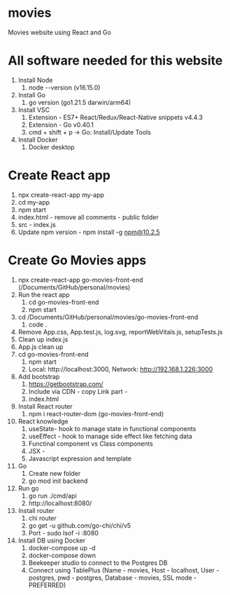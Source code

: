# movies
Movies website using React and Go

# All software needed for this website
1. Install Node
    1. node --version (v16.15.0)
2. Install Go
    1. go version (go1.21.5 darwin/arm64)
3. Install VSC
    1. Extension - ES7+ React/Redux/React-Native snippets v4.4.3
    2. Extension - Go v0.40.1
    3. cmd + shift + p -> Go: Install/Update Tools
4. Install Docker
    1. Docker desktop

# Create React app
1. npx create-react-app my-app
2. cd my-app
3. npm start
4. index.html - remove all comments - public folder
5. src - index.js
6. Update npm version - npm install -g npm@10.2.5

# Create Go Movies apps
1. npx create-react-app go-movies-front-end (/Documents/GitHub/personal/movies)
2. Run the react app
    1. cd go-movies-front-end
    2. npm start
3. cd /Documents/GitHub/personal/movies/go-movies-front-end
    1. code .
4. Remove App.css, App.test.js, log.svg, reportWebVitals.js, setupTests.js
5. Clean up index.js
6. App.js clean up
7. cd go-movies-front-end
    1. npm start
    2. Local: http://localhost:3000, Network: http://192.168.1.226:3000
8. Add bootstrap
    1. https://getbootstrap.com/
    2. Include via CDN - copy Link part - <link href="https://cdn.jsdelivr.net/npm/bootstrap@5.3.2/dist/css/bootstrap.min.css" rel="stylesheet" integrity="sha384-T3c6CoIi6uLrA9TneNEoa7RxnatzjcDSCmG1MXxSR1GAsXEV/Dwwykc2MPK8M2HN" crossorigin="anonymous">
    3. index.html
9. Install React router
    1. npm i react-router-dom (go-movies-front-end)
10. React knowledge
    1. useState- hook to manage state in functional components
    2. useEffect - hook to manage side effect like fetching data
    3. Functinal component vs Class components 
    4. JSX - 
    5. Javascript expression and template
11. Go 
    1. Create new folder
    2. go mod init backend
12. Run go 
    1. go run ./cmd/api
    2. http://localhost:8080/
13. Install router
    1. chi router
    2. go get -u github.com/go-chi/chi/v5
    3. Port - sudo lsof -i :8080
14. Install DB using Docker
    1. docker-compose up -d
    2. docker-compose down
    3. Beekeeper studio to connect to the Postgres DB
    4. Connect using TablePlus (Name - movies, Host - localhost, User - postgres, pwd - postgres, Database - movies, SSL mode - PREFERRED)
    